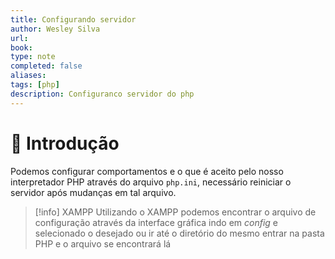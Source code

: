 ```yaml
---
title: Configurando servidor
author: Wesley Silva
url:
book:
type: note
completed: false
aliases:
tags: [php]
description: Configuranco servidor do php 
---
```

# 🚀 Introdução
Podemos configurar comportamentos e o que é aceito pelo nosso interpretador PHP através do arquivo `php.ini`, necessário reiniciar o servidor após mudanças em tal arquivo.

>[!info] XAMPP
>Utilizando o XAMPP podemos encontrar o arquivo de configuração através da interface gráfica indo em _config_ e selecionado o desejado ou ir até o diretório do mesmo entrar na pasta PHP e o arquivo se encontrará lá

